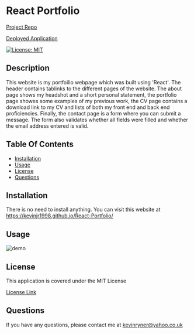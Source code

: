 # React Portfolio

[Project Repo](https://github.com/kevinjr1998/React-Portfolio)

[Deployed Application](https://kevinjr1998.github.io/React-Portfolio/)

[![License: MIT](https://img.shields.io/badge/License-MIT-yellow.svg)](https://opensource.org/licenses/MIT)

## Description

This website is my portfoilio webpage which was built using 'React'. The header contains tablinks to the different pages of the website. The about page shows my headshot and a short personal statement, the portfolio page showes some examples of my previous work, the CV page contains a download link to my CV and lists of both my front end and back end proficiencies. Finally, the contact page is a form where you can submit a message. The form also validates whether all fields were filled and whether the email address entered is valid.

## Table Of Contents

  - [Installation](#installation)
  - [Usage](#usage)
  - [License](#license)
  - [Questions](#questions)


## Installation

There is no need to install anything. You can visit this website at https://kevinjr1998.github.io/React-Portfolio/

## Usage

![demo](./portfolioGif.gif)


## License

This application is covered under the MIT License 

[License Link](https://opensource.org/licenses/MIT)

## Questions

If you have any questions, please contact me at kevinryner@yahoo.co.uk